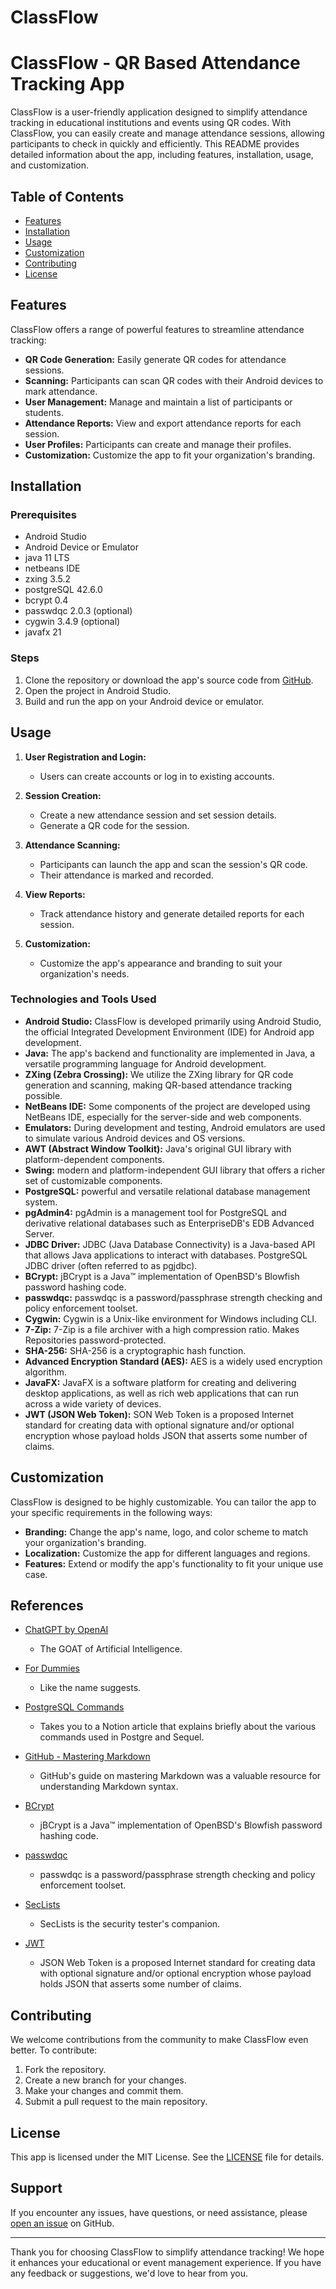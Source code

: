 # ClassFlow
# ClassFlow - QR Based Attendance Tracking App

ClassFlow is a user-friendly application designed to simplify attendance tracking in educational institutions and events using QR codes. With ClassFlow, you can easily create and manage attendance sessions, allowing participants to check in quickly and efficiently. This README provides detailed information about the app, including features, installation, usage, and customization.

## Table of Contents

- [Features](#features)
- [Installation](#installation)
- [Usage](#usage)
- [Customization](#customization)
- [Contributing](#contributing)
- [License](#license)

## Features

ClassFlow offers a range of powerful features to streamline attendance tracking:

- **QR Code Generation:** Easily generate QR codes for attendance sessions.
- **Scanning:** Participants can scan QR codes with their Android devices to mark attendance.
- **User Management:** Manage and maintain a list of participants or students.
- **Attendance Reports:** View and export attendance reports for each session.
- **User Profiles:** Participants can create and manage their profiles.
- **Customization:** Customize the app to fit your organization's branding.

## Installation

### Prerequisites

- Android Studio
- Android Device or Emulator
- java 11 LTS
- netbeans IDE
- zxing 3.5.2
- postgreSQL 42.6.0
- bcrypt 0.4
- passwdqc 2.0.3 (optional)
- cygwin 3.4.9 (optional)
- javafx 21

### Steps

1. Clone the repository or download the app's source code from [GitHub](https://github.com/Gaoh19/ClassFlow.git).
2. Open the project in Android Studio.
3. Build and run the app on your Android device or emulator.

## Usage

1. **User Registration and Login:**
   - Users can create accounts or log in to existing accounts.

2. **Session Creation:**
   - Create a new attendance session and set session details.
   - Generate a QR code for the session.

3. **Attendance Scanning:**
   - Participants can launch the app and scan the session's QR code.
   - Their attendance is marked and recorded.

4. **View Reports:**
   - Track attendance history and generate detailed reports for each session.

5. **Customization:**
   - Customize the app's appearance and branding to suit your organization's needs.

### Technologies and Tools Used

- **Android Studio:** ClassFlow is developed primarily using Android Studio, the official Integrated Development Environment (IDE) for Android app development.
- **Java:** The app's backend and functionality are implemented in Java, a versatile programming language for Android development.
- **ZXing (Zebra Crossing):** We utilize the ZXing library for QR code generation and scanning, making QR-based attendance tracking possible.
- **NetBeans IDE:** Some components of the project are developed using NetBeans IDE, especially for the server-side and web components.
- **Emulators:** During development and testing, Android emulators are used to simulate various Android devices and OS versions.
- **AWT (Abstract Window Toolkit):** Java's original GUI library with platform-dependent components.
- **Swing:** modern and platform-independent GUI library that offers a richer set of customizable components.
- **PostgreSQL:** powerful and versatile relational database management system.
- **pgAdmin4:** pgAdmin is a management tool for PostgreSQL and derivative relational databases such as EnterpriseDB's EDB Advanced Server.
- **JDBC Driver:** JDBC (Java Database Connectivity) is a Java-based API that allows Java applications to interact with databases. PostgreSQL JDBC driver (often referred to as pgjdbc).
- **BCrypt:** jBCrypt is a Java™ implementation of OpenBSD's Blowfish password hashing code.
- **passwdqc:** passwdqc is a password/passphrase strength checking and policy enforcement toolset.
- **Cygwin:** Cygwin is a Unix-like environment for Windows including CLI.
- **7-Zip:** 7-Zip is a file archiver with a high compression ratio. Makes Repositories password-protected.
- **SHA-256:** SHA-256 is a cryptographic hash function.
- **Advanced Encryption Standard (AES):** AES is a widely used encryption algorithm.
- **JavaFX:** JavaFX is a software platform for creating and delivering desktop applications, as well as rich web applications that can run across a wide variety of devices.
- **JWT (JSON Web Token):** SON Web Token is a proposed Internet standard for creating data with optional signature and/or optional encryption whose payload holds JSON that asserts some number of claims.

## Customization

ClassFlow is designed to be highly customizable. You can tailor the app to your specific requirements in the following ways:

- **Branding:** Change the app's name, logo, and color scheme to match your organization's branding.
- **Localization:** Customize the app for different languages and regions.
- **Features:** Extend or modify the app's functionality to fit your unique use case.

## References

- [ChatGPT by OpenAI](https://www.openai.com/research/chatgpt)
  - The GOAT of Artificial Intelligence.

- [For Dummies](https://deadgawk.notion.site/ClassFlow-QR-Based-Attendance-Tracking-App-7e6b84cc3b3948cb847678906e833c94?pvs=4)
  - Like the name suggests.

- [PostgreSQL Commands](https://deadgawk.notion.site/PostgreSQL-Commands-c190b7c5408347fe99e494f2545c020a?pvs=4)
  - Takes you to a Notion article that explains briefly about the various commands used in Postgre and Sequel.

- [GitHub - Mastering Markdown](https://guides.github.com/features/mastering-markdown/)
  - GitHub's guide on mastering Markdown was a valuable resource for understanding Markdown syntax.

- [BCrypt](https://www.mindrot.org/projects/jBCrypt/)
  - jBCrypt is a Java™ implementation of OpenBSD's Blowfish password hashing code.

- [passwdqc](https://www.openwall.com/passwdqc/)
  - passwdqc is a password/passphrase strength checking and policy enforcement toolset.

- [SecLists ](https://github.com/danielmiessler/SecLists/tree/master)
  - SecLists is the security tester's companion.

- [JWT ](https://github.com/auth0/java-jwt)
  - JSON Web Token is a proposed Internet standard for creating data with optional signature and/or optional encryption whose payload holds JSON that asserts some number of claims.

## Contributing

We welcome contributions from the community to make ClassFlow even better. To contribute:

1. Fork the repository.
2. Create a new branch for your changes.
3. Make your changes and commit them.
4. Submit a pull request to the main repository.

## License

This app is licensed under the MIT License. See the [LICENSE](LICENSE) file for details.

## Support

If you encounter any issues, have questions, or need assistance, please [open an issue](https://github.com/yourrepository/classflow/issues) on GitHub.

---

Thank you for choosing ClassFlow to simplify attendance tracking! We hope it enhances your educational or event management experience. If you have any feedback or suggestions, we'd love to hear from you.
